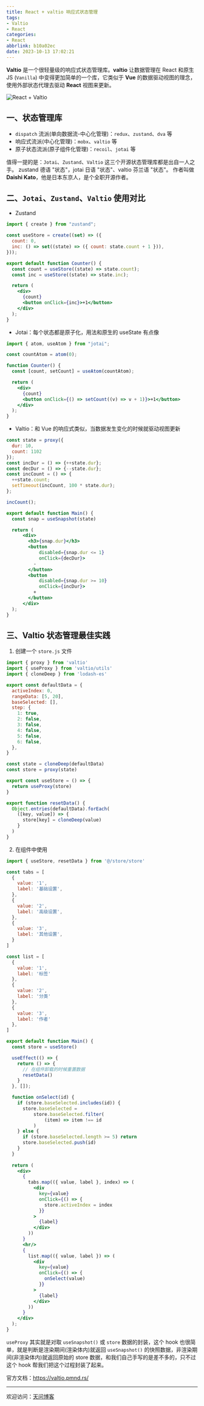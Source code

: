 ```yaml
---
title: React + valtio 响应式状态管理
tags:
- Valtio
- React
categories:
- React
abbrlink: b10a02ec
date: 2023-10-13 17:02:21
---
```


**Valtio** 是一个很轻量级的响应式状态管理库。**valtio** 让数据管理在 React 和原生 JS (`Vanilla`) 中变得更加简单的一个库，它类似于 **Vue** 的数据驱动视图的理念，使用外部状态代理去驱动 **React** 视图来更新。

![React + Valtio](https://tiven.cn/static/img/react-05-A2AqTp0v.jpg)

<!-- more -->

## 一、状态管理库

* `dispatch` 流派(单向数据流-中心化管理)：`redux`、`zustand`、`dva` 等
* 响应式流派(中心化管理)：`mobx`、`valtio` 等
* 原子状态流派(原子组件化管理)：`recoil`、`jotai` 等

值得一提的是：`Jotai`、`Zustand`、`Valtio` 这三个开源状态管理库都是出自一人之手。
zustand 德语 "状态"，jotai 日语 "状态"、valtio 芬兰语 "状态"。
作者叫做 **Daishi Kato**，他是日本东京人，是个全职开源作者。

## 二、`Jotai`、`Zustand`、`Valtio` 使用对比

* Zustand


```jsx
import { create } from "zustand";

const useStore = create((set) => ({
  count: 0,
  inc: () => set((state) => ({ count: state.count + 1 })),
}));

export default function Counter() {
  const count = useStore((state) => state.count);
  const inc = useStore((state) => state.inc);

  return (
    <div>
      {count}
      <button onClick={inc}>+1</button>
    </div>
  );
}
```

* Jotai：每个状态都是原子化，用法和原生的 useState 有点像

```jsx
import { atom, useAtom } from "jotai";

const countAtom = atom(0);

function Counter() {
  const [count, setCount] = useAtom(countAtom);

  return (
    <div>
      {count}
      <button onClick={() => setCount((v) => v + 1)}>+1</button>
    </div>
  );
}
```

* Valtio：和 Vue 的响应式类似，当数据发生变化的时候就驱动视图更新

```jsx
const state = proxy({
  dur: 10,
  count: 1102
});
const incDur = () => {++state.dur};
const decDur = () => {--state.dur};
const incCount = () => {
  ++state.count;
  setTimeout(incCount, 100 * state.dur);
};

incCount();

export default function Main() {
  const snap = useSnapshot(state)

  return (
      <div>
        <h3>{snap.dur}</h3>
        <button
            disabled={snap.dur <= 1}
            onClick={decDur}>
          -
        </button>
        <button
            disabled={snap.dur >= 10}
            onClick={incDur}>
          +
        </button>
      </div>
  );
}
```

## 三、Valtio 状态管理最佳实践

1. 创建一个 `store.js` 文件

```js
import { proxy } from 'valtio'
import { useProxy } from 'valtio/utils'
import { cloneDeep } from 'lodash-es'

export const defaultData = {
  activeIndex: 0,
  rangeData: [5, 20],
  baseSelected: [],
  step: {
    1: true,
    2: false,
    3: false,
    4: false,
    5: false,
    6: false,
  },
}

const state = cloneDeep(defaultData)
const store = proxy(state)

export const useStore = () => {
  return useProxy(store)
}

export function resetData() {
  Object.entries(defaultData).forEach(
    ([key, value]) => {
      store[key] = cloneDeep(value)
    }
  )
}
```

2. 在组件中使用

```jsx
import { useStore, resetData } from '@/store/store'

const tabs = [
  {
    value: '1',
    label: '基础设置',
  },
  {
    value: '2',
    label: '高级设置',
  },
  {
    value: '3',
    label: '其他设置',
  }
]

const list = [
  {
    value: '1',
    label: '标签'
  },
  {
    value: '2',
    label: '分类'
  },
  {
    value: '3',
    label: '作者'
  },
]

export default function Main() {
  const store = useStore()

  useEffect(() => {
    return () => {
      // 在组件卸载的时候重置数据
      resetData()
    }
  }, []);

  function onSelect(id) {
    if (store.baseSelected.includes(id)) {
      store.baseSelected =
          store.baseSelected.filter(
              (item) => item !== id
          )
    } else {
      if (store.baseSelected.length >= 5) return
      store.baseSelected.push(id)
    }
  }
    
  return (
    <div>
      {
        tabs.map(({ value, label }, index) => (
          <div
            key={value}
            onClick={() => {
              store.activeIndex = index
            }}
          >
            {label}
          </div>
        ))
      }
      <hr/>
      {
        list.map(({ value, label }) => (
          <div
            key={value}
            onClick={() => {
              onSelect(value)
            }}
          >
            {label}
          </div>
        ))
      }
    </div>
  );
}
```

`useProxy` 其实就是对取 `useSnapshot()` 或 `store` 数据的封装，这个 hook 也很简单，就是判断是渲染期间(渲染体内)就返回 `useSnapshot()` 的快照数据，非渲染期间(非渲染体内)就返回原始的 store 数据，和我们自己手写的是差不多的，只不过这个 hook 帮我们把这个过程封装了起来。

官方文档：https://valtio.pmnd.rs/

---

欢迎访问：[天问博客](https://tiven.cn/p/b10a02ec/ "天问博客-专注于大前端技术")

